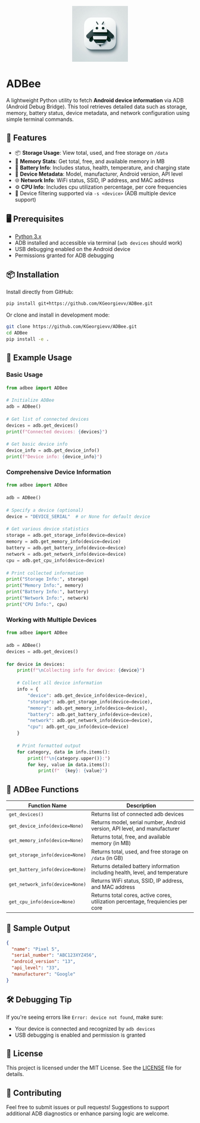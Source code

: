 <p align="center">
  <img src="images/icon.png" alt="Android Device Info Logo" width="150"/>
</p>

# ADBee

A lightweight Python utility to fetch **Android device information** via ADB (Android Debug Bridge). This tool retrieves detailed data such as storage, memory, battery status, device metadata, and network configuration using simple terminal commands.

## 🔧 Features

- 📦 **Storage Usage**: View total, used, and free storage on `/data`
- 🧠 **Memory Stats**: Get total, free, and available memory in MB
- 🔋 **Battery Info**: Includes status, health, temperature, and charging state
- 📱 **Device Metadata**: Model, manufacturer, Android version, API level
- 🌐 **Network Info**: WiFi status, SSID, IP address, and MAC address
- ⚙️ **CPU Info**: Includes cpu utilization percentage, per core frequencies
- 🔁 Device filtering supported via `-s <device>` (ADB multiple device support)

## 🖥️ Prerequisites

- [Python 3.x](https://www.python.org/)
- ADB installed and accessible via terminal (`adb devices` should work)
- USB debugging enabled on the Android device
- Permissions granted for ADB debugging

## 📦 Installation

Install directly from GitHub:

```bash
pip install git+https://github.com/KGeorgievv/ADBee.git
```

Or clone and install in development mode:

```bash
git clone https://github.com/KGeorgievv/ADBee.git
cd ADBee
pip install -e .
```

## 🧪 Example Usage

### Basic Usage
```python
from adbee import ADBee

# Initialize ADBee
adb = ADBee()

# Get list of connected devices
devices = adb.get_devices()
print(f"Connected devices: {devices}")

# Get basic device info
device_info = adb.get_device_info()
print(f"Device info: {device_info}")
```

### Comprehensive Device Information
```python
from adbee import ADBee

adb = ADBee()

# Specify a device (optional)
device = "DEVICE_SERIAL"  # or None for default device

# Get various device statistics
storage = adb.get_storage_info(device=device)
memory = adb.get_memory_info(device=device)
battery = adb.get_battery_info(device=device)
network = adb.get_network_info(device=device)
cpu = adb.get_cpu_info(device=device)

# Print collected information
print("Storage Info:", storage)
print("Memory Info:", memory)
print("Battery Info:", battery)
print("Network Info:", network)
print("CPU Info:", cpu)
```

### Working with Multiple Devices
```python
from adbee import ADBee

adb = ADBee()
devices = adb.get_devices()

for device in devices:
    print(f"\nCollecting info for device: {device}")
    
    # Collect all device information
    info = {
        "device": adb.get_device_info(device=device),
        "storage": adb.get_storage_info(device=device),
        "memory": adb.get_memory_info(device=device),
        "battery": adb.get_battery_info(device=device),
        "network": adb.get_network_info(device=device),
        "cpu": adb.get_cpu_info(device=device)
    }
    
    # Print formatted output
    for category, data in info.items():
        print(f"\n{category.upper()}:")
        for key, value in data.items():
            print(f"  {key}: {value}")
```

## 📂 ADBee Functions

| Function Name | Description |
|---------------|-------------|
| `get_devices()` | Returns list of connected adb devices |
| `get_device_info(device=None)` | Returns model, serial number, Android version, API level, and manufacturer |
| `get_memory_info(device=None)` | Returns total, free, and available memory (in MB) |
| `get_storage_info(device=None)` | Returns total, used, and free storage on `/data` (in GB) |
| `get_battery_info(device=None)` | Returns detailed battery information including health, level, and temperature |
| `get_network_info(device=None)` | Returns WiFi status, SSID, IP address, and MAC address |
| `get_cpu_info(device=None)` | Returns total cores, active cores, utilization percentage, frequiencies per core |

## 📸 Sample Output

```json
{
  "name": "Pixel 5",
  "serial_number": "ABC123XYZ456",
  "android_version": "13",
  "api_level": "33",
  "manufacturer": "Google"
}
```

## 🛠️ Debugging Tip

If you're seeing errors like `Error: device not found`, make sure:
- Your device is connected and recognized by `adb devices`
- USB debugging is enabled and permission is granted

## 📝 License

This project is licensed under the MIT License. See the [LICENSE](LICENSE) file for details.

## 🙌 Contributing

Feel free to submit issues or pull requests! Suggestions to support additional ADB diagnostics or enhance parsing logic are welcome.
